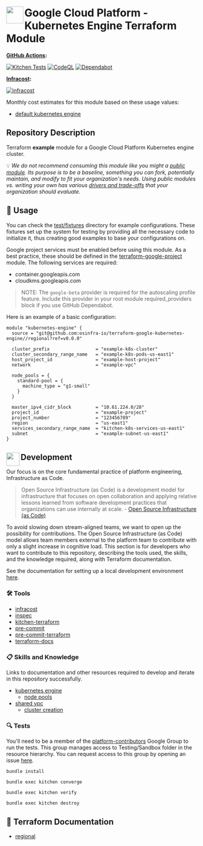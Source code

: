 # <img align="left" width="45" height="45" src="https://github.com/osinfra-io/terraform-google-kubernetes-engine/assets/1610100/38c94ec5-3cef-4716-9744-791d4df598ba"> Google Cloud Platform - Kubernetes Engine Terraform Module

**[GitHub Actions](https://github.com/osinfra-io/terraform-google-kubernetes-engine/actions):**

[![Kitchen Tests](https://github.com/osinfra-io/terraform-google-kubernetes-engine/actions/workflows/kitchen.yml/badge.svg)](https://github.com/osinfra-io/terraform-google-kubernetes-engine/actions/workflows/kitchen.yml) [![CodeQL](https://github.com/osinfra-io/terraform-google-kubernetes-engine/actions/workflows/github-code-scanning/codeql/badge.svg)](https://github.com/osinfra-io/terraform-google-kubernetes-engine/actions/workflows/github-code-scanning/codeql) [![Dependabot](https://github.com/osinfra-io/terraform-google-kubernetes-engine/actions/workflows/dependabot.yml/badge.svg)](https://github.com/osinfra-io/terraform-google-kubernetes-engine/actions/workflows/dependabot.yml)

**[Infracost](https://www.infracost.io):**

[![infracost](https://img.shields.io/endpoint?label=Default%20Kubernetes&url=https://dashboard.api.infracost.io/shields/json/cbeecfe3-576f-4553-984c-e451a575ee47/repos/b4d909ac-2f7e-4c12-92c9-fe6759755494/branch/a863d75f-3eaa-49c4-a28b-2de0e18da95d/Google%2520Kubernetes%2520Engine%2520-%2520Default)](https://dashboard.infracost.io/org/osinfra-io/repos/b4d909ac-2f7e-4c12-92c9-fe6759755494?tab=settings)

Monthly cost estimates for this module based on these usage values:

- [default kubernetes engine](test/fixtures/default_kubernetes_engine/infracost-usage.yml)

## Repository Description

Terraform **example** module for a Google Cloud Platform Kubernetes engine cluster.

💡 *We do not recommend consuming this module like you might a [public module](https://registry.terraform.io/browse/modules). Its purpose is to be a baseline, something you can fork, potentially maintain, and modify to fit your organization's needs. Using public modules vs. writing your own has various [drivers and trade-offs](https://docs.osinfra.io/fundamentals/architecture-decision-records/adr-0003) that your organization should evaluate.*

## 🔩 Usage

You can check the [test/fixtures](test/fixtures/) directory for example configurations. These fixtures set up the system for testing by providing all the necessary code to initialize it, thus creating good examples to base your configurations on.

Google project services must be enabled before using this module. As a best practice, these should be defined in the [terraform-google-project](https://github.com/osinfra-io/terraform-google-project) module. The following services are required:

- container.googleapis.com
- cloudkms.googleapis.com

> NOTE: The `google-beta` provider is required for the autoscaling profile feature.
> Include this provider in your root module required_providers block if you use GitHub Dependabot.

Here is an example of a basic configuration:

```hcl
module "kubernetes-engine" {
  source = "git@github.com:osinfra-io/terraform-google-kubernetes-engine//regional?ref=v0.0.0"

  cluster_prefix                 = "example-k8s-cluster"
  cluster_secondary_range_name   = "example-k8s-pods-us-east1"
  host_project_id                = "example-host-project"
  network                        = "example-vpc"

  node_pools = {
    standard-pool = {
      machine_type = "g1-small"
    }
  }

  master_ipv4_cidr_block         = "10.61.224.0/28"
  project_id                     = "example-project"
  project_number                 = "123456789"
  region                         = "us-east1"
  services_secondary_range_name  = "kitchen-k8s-services-us-east1"
  subnet                         = "example-subnet-us-east1"
}
```

## <img align="left" width="35" height="35" src="https://github.com/osinfra-io/github-organization-management/assets/1610100/39d6ae3b-ccc2-42db-92f1-276a5bc54e65"> Development

Our focus is on the core fundamental practice of platform engineering, Infrastructure as Code.

>Open Source Infrastructure (as Code) is a development model for infrastructure that focuses on open collaboration and applying relative lessons learned from software development practices that organizations can use internally at scale. - [Open Source Infrastructure (as Code)](https://www.osinfra.io)

To avoid slowing down stream-aligned teams, we want to open up the possibility for contributions. The Open Source Infrastructure (as Code) model allows team members external to the platform team to contribute with only a slight increase in cognitive load. This section is for developers who want to contribute to this repository, describing the tools used, the skills, and the knowledge required, along with Terraform documentation.

See the documentation for setting up a local development environment [here](https://docs.osinfra.io/fundamentals/development-setup).

### 🛠️ Tools

- [infracost](https://github.com/infracost/infracost)
- [inspec](https://github.com/inspec/inspec)
- [kitchen-terraform](https://github.com/newcontext-oss/kitchen-terraform)
- [pre-commit](https://github.com/pre-commit/pre-commit)
- [pre-commit-terraform](https://github.com/antonbabenko/pre-commit-terraform)
- [terraform-docs](https://github.com/terraform-docs/terraform-docs)

### 📋 Skills and Knowledge

Links to documentation and other resources required to develop and iterate in this repository successfully.

- [kubernetes engine](https://cloud.google.com/kubernetes-engine/docs)
  - [node pools](https://cloud.google.com/kubernetes-engine/docs/concepts/node-pools)
- [shared vpc](https://cloud.google.com/vpc/docs/shared-vpc)
  - [cluster creation](https://cloud.google.com/kubernetes-engine/docs/how-to/cluster-shared-vpc)

### 🔍 Tests

You'll need to be a member of the [platform-contributors](https://groups.google.com/a/osinfra.io/g/platform-contributors) Google Group to run the tests. This group manages access to Testing/Sandbox folder in the resource hierarchy. You can request access to this group by opening an issue [here](https://github.com/osinfra-io/google-cloud-hierarchy/issues/new?assignees=&labels=enhancement&projects=&template=add-update-identity-group.yml&title=Add+or+update+identity+group).

```none
bundle install
```

```none
bundle exec kitchen converge
```

```none
bundle exec kitchen verify
```

```none
bundle exec kitchen destroy
```

## 📓 Terraform Documentation

- [regional](regional/README.md)
